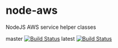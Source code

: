 # node-aws
NodeJS AWS service helper classes

master [![Build Status](https://travis-ci.org/cmr1/node-aws.svg?branch=master)](https://travis-ci.org/cmr1/node-aws)
latest [![Build Status](https://travis-ci.org/cmr1/node-aws.svg?branch=v0.0.7)](https://travis-ci.org/cmr1/node-aws)